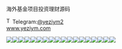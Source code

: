 海外基金项目投资理财源码<p dir="auto"><a target="_blank" rel="noopener noreferrer nofollow" href="https://camo.githubusercontent.com/d614d90677fbc2e34c7c62ebc68c82379d87a57c4beaf05af65fec7ba6b72e36/68747470733a2f2f63646e2d69636f6e732d706e672e666c617469636f6e2e636f6d2f3531322f323131312f323131313634362e706e67"><img src="https://camo.githubusercontent.com/d614d90677fbc2e34c7c62ebc68c82379d87a57c4beaf05af65fec7ba6b72e36/68747470733a2f2f63646e2d69636f6e732d706e672e666c617469636f6e2e636f6d2f3531322f323131312f323131313634362e706e67" alt="Telegram Icon" style="width: 16px; max-width: 100%;" data-canonical-src="https://cdn-icons-png.flaticon.com/512/2111/2111646.png"></a>Telegram:<a href="https://t.me/yeziym2" rel="nofollow">@yeziym2</a><br><a href="https://www.yeziym.com/">www.yeziym.com</a></p><img src="https://github.com/yeziym/XQB55NSqMg/blob/main/Yu8pz.png"><img src="https://github.com/yeziym/XQB55NSqMg/blob/main/aLyYO.png"><img src="https://github.com/yeziym/XQB55NSqMg/blob/main/h4NJS.png"><img src="https://github.com/yeziym/XQB55NSqMg/blob/main/JyXbs.png"><img src="https://github.com/yeziym/XQB55NSqMg/blob/main/MhWfr.png"><img src="https://github.com/yeziym/XQB55NSqMg/blob/main/0BcUE.png"><img src="https://github.com/yeziym/XQB55NSqMg/blob/main/7V0Hp.png"><img src="https://github.com/yeziym/XQB55NSqMg/blob/main/8FwEt.png"><img src="https://github.com/yeziym/XQB55NSqMg/blob/main/xPU6f.png"><img src="https://github.com/yeziym/XQB55NSqMg/blob/main/dBSjF.png"><img src="https://github.com/yeziym/XQB55NSqMg/blob/main/RAJtB.png"><img src="https://github.com/yeziym/XQB55NSqMg/blob/main/no2ao.png"><img src="https://github.com/yeziym/XQB55NSqMg/blob/main/kGve2.png"><img src="https://github.com/yeziym/XQB55NSqMg/blob/main/yjrhd.png"><img src="https://github.com/yeziym/XQB55NSqMg/blob/main/KxdUD.png"><img src="https://github.com/yeziym/XQB55NSqMg/blob/main/hDQse.png"><img src="https://github.com/yeziym/XQB55NSqMg/blob/main/olisq.png"><img src="https://github.com/yeziym/XQB55NSqMg/blob/main/v3FGg.png">